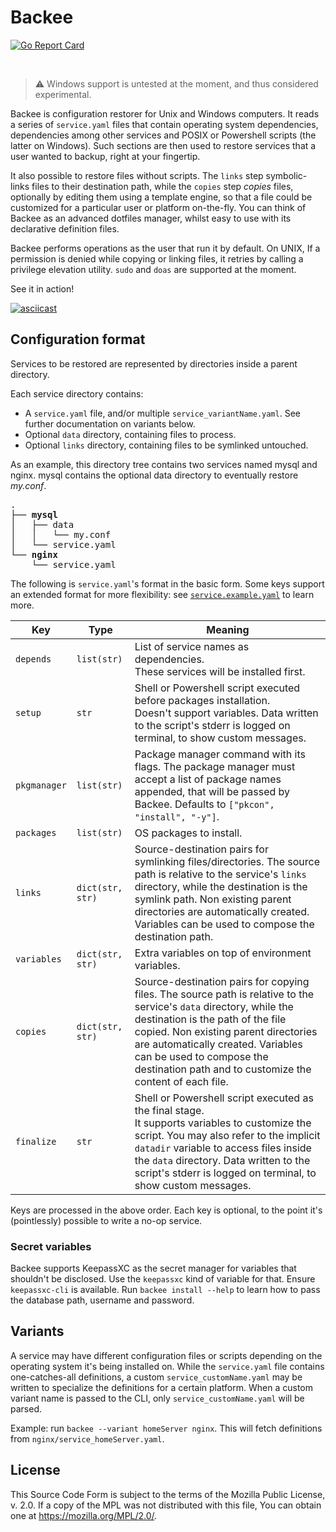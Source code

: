 <!---
SPDX-FileCopyrightText: Fabio Forni <development@redaril.me>
SPDX-License-Identifier: CC0-1.0
-->

# Backee
[![Go Report Card](https://goreportcard.com/badge/github.com/livingsilver94/backee)](https://goreportcard.com/report/github.com/livingsilver94/backee)

</br>

> ⚠️ Windows support is untested at the moment, and thus considered experimental.

Backee is configuration restorer for Unix and Windows computers. It reads a series of `service.yaml` files that contain operating system dependencies, dependencies among other services and POSIX or Powershell scripts (the latter on Windows). Such sections are then used to restore services that a user wanted to backup, right at your fingertip.

It also possible to restore files without scripts. The `links` step symbolic-links files to their destination path, while the  `copies` step *copies* files, optionally by editing them using a template engine, so that a file could be customized for a particular user or platform on-the-fly. You can think of Backee as an advanced dotfiles manager, whilst easy to use with its declarative definition files.

Backee performs operations as the user that run it by default. On UNIX, If a permission is denied while copying or linking files, it retries by calling a privilege elevation utility. `sudo` and `doas` are supported at the moment.

See it in action!

[![asciicast](https://asciinema.org/a/hMEVqtjppGfROguT00eZFdyTQ.svg)](https://asciinema.org/a/hMEVqtjppGfROguT00eZFdyTQ)

## Configuration format

Services to be restored are represented by directories inside a parent directory.

Each service directory contains:

 - A `service.yaml` file, and/or multiple `service_variantName.yaml`. See further documentation on variants below.
 - Optional `data` directory, containing files to process.
 - Optional `links` directory, containing files to be symlinked untouched.

As an example, this directory tree contains two services named mysql and nginx. mysql contains the optional data directory to eventually restore *my.conf*.

<pre>
.
├── <b>mysql</b>
│   ├── data
│   │   └── my.conf
│   └── service.yaml
└── <b>nginx</b>
    └── service.yaml
</pre>

The following is `service.yaml`'s format in the basic form. Some keys support an extended format for more flexibility: see [`service.example.yaml`](service.example.yaml) to learn more.

|Key|Type|Meaning|
|---|---|---|
|`depends`|`list(str)`|List of service names as dependencies.</br>These services will be installed first.|
|`setup`|`str`|Shell or Powershell script executed before packages installation.</br>Doesn't support variables. Data written to the script's stderr is logged on terminal, to show custom messages.|
|`pkgmanager`|`list(str)`|Package manager command with its flags. The package manager must accept a list of package names appended, that will be passed by Backee. Defaults to `["pkcon", "install", "-y"]`.|
|`packages`|`list(str)`|OS packages to install.|
|`links`|`dict(str, str)`|Source-destination pairs for symlinking files/directories. The source path is relative to the service's `links` directory, while the destination is the symlink path. Non existing parent directories are automatically created. Variables can be used to compose the destination path.|
|`variables`|`dict(str, str)`|Extra variables on top of environment variables.|
|`copies`|`dict(str, str)`|Source-destination pairs for copying files. The source path is relative to the service's `data` directory, while the destination is the path of the file copied. Non existing parent directories are automatically created. Variables can be used to compose the destination path and to customize the content of each file.|
|`finalize`|`str`|Shell or Powershell script executed as the final stage.</br>It supports variables to customize the script. You may also refer to the implicit `datadir` variable to access files inside the `data` directory. Data written to the script's stderr is logged on terminal, to show custom messages.|

Keys are processed in the above order. Each key is optional, to the point it's (pointlessly) possible to write a no-op service.

### Secret variables

Backee supports KeepassXC as the secret manager for variables that shouldn't be disclosed. Use the `keepassxc` kind of variable for that. Ensure `keepassxc-cli` is available. Run `backee install --help` to learn how to pass the database path, username and password.

## Variants

A service may have different configuration files or scripts depending on the operating system it's being installed on. While the `service.yaml` file contains one-catches-all definitions, a custom `service_customName.yaml` may be written to specialize the definitions for a certain platform. When a custom variant name is passed to the CLI, only `service_customName.yaml` will be parsed.

Example: run `backee --variant homeServer nginx`. This will fetch definitions from `nginx/service_homeServer.yaml`.

## License

This Source Code Form is subject to the terms of the Mozilla Public License, v. 2.0. If a copy of the MPL was not distributed with this file, You can obtain one at https://mozilla.org/MPL/2.0/.
